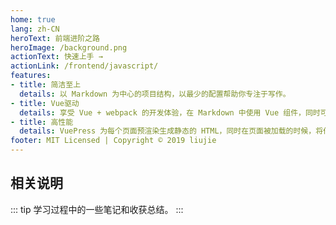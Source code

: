 ```yaml
---
home: true
lang: zh-CN
heroText: 前端进阶之路
heroImage: /background.png
actionText: 快速上手 →
actionLink: /frontend/javascript/
features:
- title: 简洁至上
  details: 以 Markdown 为中心的项目结构，以最少的配置帮助你专注于写作。
- title: Vue驱动
  details: 享受 Vue + webpack 的开发体验，在 Markdown 中使用 Vue 组件，同时可以使用 Vue 来开发自定义主题。
- title: 高性能
  details: VuePress 为每个页面预渲染生成静态的 HTML，同时在页面被加载的时候，将作为 SPA 运行。
footer: MIT Licensed | Copyright © 2019 liujie
---
```

## 相关说明
::: tip
学习过程中的一些笔记和收获总结。
:::
